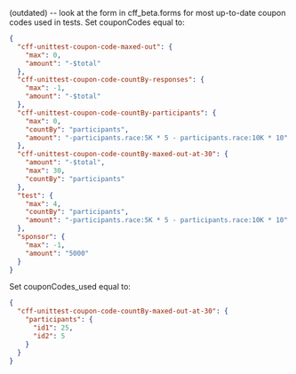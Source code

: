 (outdated) -- look at the form in cff_beta.forms for most up-to-date coupon codes used in tests.
Set couponCodes equal to:
```json
{
  "cff-unittest-coupon-code-maxed-out": {
    "max": 0,
    "amount": "-$total"
  },
  "cff-unittest-coupon-code-countBy-responses": {
    "max": -1,
    "amount": "-$total"
  },
  "cff-unittest-coupon-code-countBy-participants": {
    "max": 0,
    "countBy": "participants",
    "amount": "-participants.race:5K * 5 - participants.race:10K * 10"
  },
  "cff-unittest-coupon-code-countBy-maxed-out-at-30": {
    "amount": "-$total",
    "max": 30,
    "countBy": "participants"
  },
  "test": {
    "max": 4,
    "countBy": "participants",
    "amount": "-participants.race:5K * 5 - participants.race:10K * 10"
  },
  "sponsor": {
    "max": -1,
    "amount": "5000"
  }
}
```
Set couponCodes_used equal to:
```json
{
  "cff-unittest-coupon-code-countBy-maxed-out-at-30": {
    "participants": {
      "id1": 25,
      "id2": 5
    }
  }
}
```